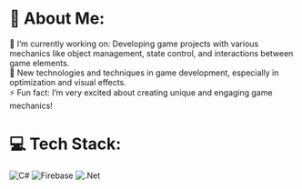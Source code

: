 # 💫 About Me:
🔭 I’m currently working on: Developing game projects with various mechanics like object management, state control, and interactions between game elements.
<br>🌱 New technologies and techniques in game development, especially in optimization and visual effects.
<br>⚡ Fun fact: I’m very excited about creating unique and engaging game mechanics!


# 💻 Tech Stack:
![C#](https://img.shields.io/badge/c%23-%23239120.svg?style=for-the-badge&logo=csharp&logoColor=white) ![Firebase](https://img.shields.io/badge/firebase-%23039BE5.svg?style=for-the-badge&logo=firebase) ![.Net](https://img.shields.io/badge/.NET-5C2D91?style=for-the-badge&logo=.net&logoColor=white)
